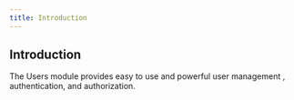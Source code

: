 ```yaml
---
title: Introduction
---
```


## Introduction

The Users module provides easy to use and powerful user management , authentication, and authorization.
